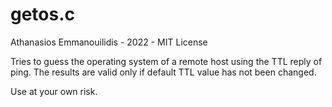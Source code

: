 # getos.c
Athanasios Emmanouilidis - 2022 - MIT License

Tries to guess the operating system of a remote host using the TTL reply of ping.
The results are valid only if default TTL value has not been changed.

Use at your own risk.

